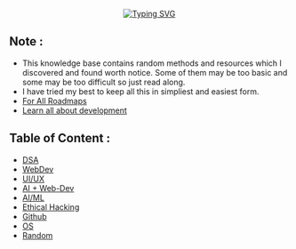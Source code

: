 <div align="center">

[![Typing SVG](https://readme-typing-svg.demolab.com?font=Fira+Code&size=40&duration=2500&pause=1000&color=1FFF0F&vCenter=true&random=false&width=680&lines=Hi%2C+I+am+Dhruv+Jain;Welcome+to+my+knowledge+base)](https://git.io/typing-svg)

</div>

## Note :
- This knowledge base contains random methods and resources which I discovered and found worth notice. Some of them may be too basic and some may be too difficult so just read along.
- I have tried my best to keep all this in simpliest and easiest form.
- [For All Roadmaps](https://roadmap.sh/)
- [Learn all about development](https://levelup.video/)

## Table of Content :
- [DSA](https://github.com/dhruvkjain/knowledge_base/tree/main/DSA)
- [WebDev](https://github.com/dhruvkjain/knowledge_base/tree/main/WebDev)
- [UI/UX](https://github.com/dhruvkjain/knowledge_base/tree/main/UI-UX)
- [AI + Web-Dev](https://github.com/dhruvkjain/knowledge_base/tree/main/AI%20and%20WebDev)
- [AI/ML](https://github.com/dhruvkjain/knowledge_base/tree/main/AI-ML)
- [Ethical Hacking](https://github.com/dhruvkjain/knowledge_base/tree/main/Ethical%20Hacking)
- [Github](https://github.com/dhruvkjain/knowledge_base/tree/main/GitHub)
- [OS](https://github.com/dhruvkjain/knowledge_base/tree/main/OS)
- [Random](https://github.com/dhruvkjain/knowledge_base/tree/main/Random)

